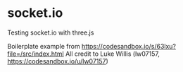 # socket.io
Testing socket.io with three.js

Boilerplate example from https://codesandbox.io/s/63lxu?file=/src/index.html
All credit to Luke Willis (lw07157, https://codesandbox.io/u/lw07157)
